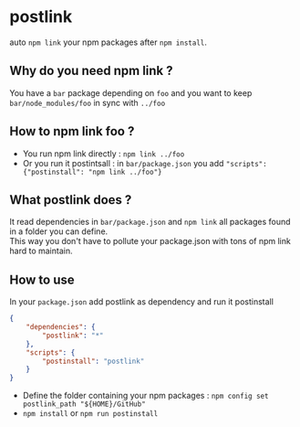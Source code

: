# postlink

auto `npm link` your npm packages after `npm install`.  

## Why do you need npm link ?

You have a `bar` package depending on `foo` and you want to keep `bar/node_modules/foo` in sync with `../foo`

## How to npm link foo ?

- You run npm link directly : `npm link ../foo`
- Or you run it postintsall : in `bar/package.json` you add `"scripts": {"postinstall": "npm link ../foo"}`

## What postlink does ?

It read dependencies in `bar/package.json` and `npm link` all packages found in a folder you can define.  
This way you don't have to pollute your package.json with tons of npm link hard to maintain.

## How to use

In your `package.json` add postlink as dependency and run it postinstall

```json
{
    "dependencies": {
        "postlink": "*"
    },
    "scripts": {
        "postinstall": "postlink"
    }
}
```

- Define the folder containing your npm packages : `npm config set postlink_path "${HOME}/GitHub"`
- `npm install` or `npm run postinstall`


